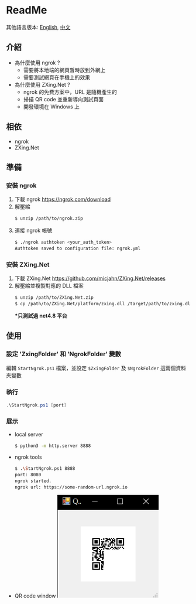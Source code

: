 # ReadMe

其他語言版本: [English](ReadMe.md), [中文](ReadMe_zh.md)

## 介紹

- 為什麼使用 ngrok ?
    - 需要將本地端的網頁暫時放到外網上
    - 需要測試網頁在手機上的效果
- 為什麼使用 ZXing.Net ?
    - ngrok 的免費方案中，URL 是隨機產生的
    - 掃描 QR code 並重新導向測試頁面 
    - 開發環境在 Windows 上

## 相依

- ngrok
- ZXing.Net

## 準備

### 安裝 ngrok

1. 下載 ngrok
    https://ngrok.com/download
2. 解壓縮
    ```bash
    $ unzip /path/to/ngrok.zip
    ```
3. 連接 ngrok 帳號
    ```bash
    $ ./ngrok authtoken <your_auth_token>
    Authtoken saved to configuration file: ngrok.yml
    ```

### 安裝 ZXing.Net

1. 下載 ZXing.Net
    https://github.com/micjahn/ZXing.Net/releases
2. 解壓縮並複製對應的 DLL 檔案
    ```bash
    $ unzip /path/to/ZXing.Net.zip
    $ cp /path/to/ZXing.Net/platform/zxing.dll /target/path/to/zxing.dll
    ```
    **\*只測試過 net4.8 平台**

## 使用

### 設定 'ZxingFolder' 和 'NgrokFolder' 變數

編輯 `StartNgrok.ps1` 檔案，並設定 `$ZxingFolder` 及 `$NgrokFolder` 這兩個資料夾變數

### 執行

```powershell
.\StartNgrok.ps1 [port]
```

### 展示

- local server
    ```bash
    $ python3 -m http.server 8888
    ```
- ngrok tools
    ```bash
    $ .\StartNgrok.ps1 8888
    port: 8080
    ngrok started.
    ngrok url: https://some-random-url.ngrok.io
    ```
- QR code window
    ![QR code](img/demo.png)